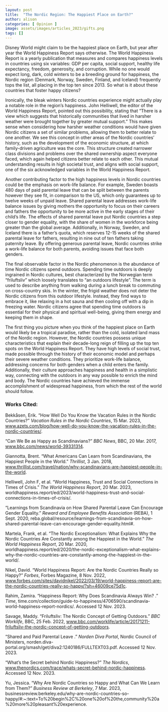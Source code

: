 ```yaml
---
layout: post
title:  "The Nordic Region: The Happiest Place on Earth?"
author: alison
categories: [ Opinion ]
image: assets/images/articles_2023/gifts.png
tags: []
---
```

Disney World might claim to be the happiest place on Earth, but year after year the World Happiness Report says otherwise. The World Happiness Report is a yearly publication that measures and compares happiness levels in countries using six variables: GDP per capita, social support, healthy life expectancy, freedom, generosity, and corruption. While no one would expect long, dark, cold winters to be a breeding ground for happiness, the Nordic region (Denmark, Norway, Sweden, Finland, and Iceland) frequently tops the list, all placing in the top ten since 2013. So what is it about these countries that foster happy citizens?

Ironically, the bleak winters Nordic countries experience might actually play a notable role in the region’s happiness. John Helliwell, the editor of the World Happiness Report, pointed out this possibility, stating that  “There is a view which suggests that historically communities that lived in harsher weather were brought together by greater mutual support.” This makes sense when considering how harsher weather conditions would have given Nordic citizens a set of similar problems, allowing them to better relate to one another. We see this concept in other areas of the Nordic countries’ history, such as the development of the economic structure, at which family-driven agriculture was the core. This structure created narrower class divisions and problems over the shared ownership aspect everyone faced, which again helped citizens better relate to each other. This mutual understanding results in high societal trust, and aligns with social support, one of the six acknowledged variables in the World Happiness Report.

Another contributing factor to the high happiness levels in Nordic countries could be the emphasis on work-life balance. For example, Sweden boasts 480 days of paid parental leave that can be split between the parents however they see fit, in comparison to the US, which only guarantees up to twelve weeks of unpaid leave. Shared parental leave addresses work-life balance issues by giving mothers the opportunity to focus on their careers and fathers the opportunity to be more active in the early stages of their child’s life. The effects of shared parental leave put Nordic countries a step closer to gender equality, with the share of women in the workforce being greater than the global average. Additionally, in Norway, Sweden, and Iceland there is a father’s quota, which reserves 12-15 weeks of the shared parental leave for fathers, resulting in nine out of ten fathers taking paternity leave. By offering generous parental leave, Nordic countries strike a work-life balance for both parents, avoiding issues that face both genders. 

The final observable factor in the Nordic phenomenon is the abundance of time Nordic citizens spend outdoors. Spending time outdoors is deeply ingrained in Nordic cultures, best characterized by the Norwegian term “friluftsliv” which loosely translates to “an outdoors lifestyle”. The term is used to describe anything from walking during a lunch break to commuting on cross-country skis. In the winter, the frigid weather does not deter the Nordic citizens from this outdoor lifestyle. Instead, they find ways to embrace it, like relaxing in a hot sauna and then cooling off with a dip in freezing water. Nordic citizens agree that spending time outdoors is essential for their physical and spiritual well-being, giving them energy and keeping them in shape.

The first thing you picture when you think of the happiest place on Earth would likely be a tropical paradise, rather than the cold, isolated land mass of the Nordic region. However, the Nordic countries possess unique characteristics that explain their decade-long reign of filling up the top ten spots on the World Happiness Report. They have high levels of social trust, made possible through the history of their economic model and perhaps their severe weather conditions. They prioritize work-life balance, addressing concerns for both genders when a child enters the family. Additionally, their culture approaches happiness and health in a simplistic way, connecting with the outdoors in any way possible to enrich the mind and body. The Nordic countries have achieved the immense accomplishment of widespread happiness, from which the rest of the world should follow. 

### Works Cited:

Bekkåsen, Erik. “How Well Do You Know the Vacation Rules in the Nordic Countries?” *Vacation Rules in the Nordic Countries*, 15 Mar. 2023, www.azets.com/blog/how-well-do-you-know-the-vacation-rules-in-the-nordic-countries/.

“Can We Be as Happy as Scandinavians?” *BBC News*, BBC, 20 Mar. 2017, www.bbc.com/news/world-39331314.

Giannotta, Brent. “What Americans Can Learn from Scandinavians, the Happiest People in the World.” *Thrillist*, 3 Jan. 2018, www.thrillist.com/travel/nation/why-scandinavians-are-happiest-people-in-the-world.

Helliwell, John F, et al. “World Happiness, Trust and Social Connections in Times of Crisis.” *The World Happiness Report*, 20 Mar. 2023, worldhappiness.report/ed/2023/world-happiness-trust-and-social-connections-in-times-of-crisis/.

“Learnings from Scandinavia on How Shared Parental Leave Can Encourage Gender Equality.” *Reward and Employee Benefits Association* (REBA), 1 Sept. 2020, reba.global/resource/learnings-from-scandinavia-on-how-shared-parental-leave-can-encourage-gender-equality.html#.

Martela, Frank, et al. “The Nordic Exceptionalism: What Explains Why the Nordic Countries Are Constantly among the Happiest in the World.” *The World Happiness Report*, 20 Mar. 2020, worldhappiness.report/ed/2020/the-nordic-exceptionalism-what-explains-why-the-nordic-countries-are-constantly-among-the-happiest-in-the-world/.

Nikel, David. “World Happiness Report: Are the Nordic Countries Really so Happy?” *Forbes*, Forbes Magazine, 8 Nov. 2022, www.forbes.com/sites/davidnikel/2022/03/19/world-happiness-report-are-the-nordic-countries-really-so-happy/?sh=46009ce75d1c.

Rahim, Zamira. “Happiness Report: Why Does Scandinavia Always Win? .” *Time*, time.com/collection/guide-to-happiness/4706590/scandinavia-world-happiness-report-nordics/. Accessed 12 Nov. 2023.

Savage, Maddy. “Friluftsliv: The Nordic Concept of Getting Outdoors.” *BBC Worklife*, BBC, 25 Feb. 2022, www.bbc.com/worklife/article/20171211-friluftsliv-the-nordic-concept-of-getting-outdoors.

“Shared and Paid Parental Leave .” *Norden Diva Portal*, Nordic Council of Ministers, norden.diva-portal.org/smash/get/diva2:1240186/FULLTEXT03.pdf. Accessed 12 Nov. 2023.

“What’s the Secret behind Nordic Happiness?” *The Nordics*, www.thenordics.com/trace/whats-secret-behind-nordic-happiness. Accessed 12 Nov. 2023.

Yu, Jessica. “Why Are Nordic Countries so Happy and What Can We Learn from Them?” *Business Review at Berkeley*, 7 Mar. 2023, businessreview.berkeley.edu/why-are-nordic-countries-so-happy/#:~:text=To%20begin%2C%20one%20of%20the,community%20a%20more%20pleasant%20experience. 
